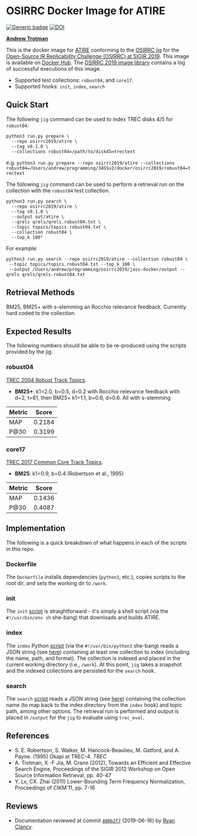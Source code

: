 <!--
./init.sh
docker build . -t atire/osirrc2019
python3 run.py prepare --repo atire/osirrc2019 --collections robust04=/Users/andrew/programming/JASSv2/docker/osirrc2019/robust04=trectext
python3 run.py search  --repo atire/osirrc2019 --collection robust04 --topic topics.robust04.301-450.601-700.txt --top_k 100 --output /Users/andrew/programming/osirrc2019/jass-docker/output --qrels qrels/qrels.robust2004.txt
-->

# OSIRRC Docker Image for ATIRE
[![Generic badge](https://img.shields.io/badge/DockerHub-go%21-yellow.svg)](https://hub.docker.com/r/osirrc2019/atire)
[![DOI](https://zenodo.org/badge/DOI/10.5281/zenodo.3247156.svg)](https://doi.org/10.5281/zenodo.3247156)

[**Andrew Trotman**](https://github.com/andrewtrotman)

This is the docker image for [ATIRE](http://atire.org) conforming to the [OSIRRC jig](https://github.com/osirrc/jig/) for the [Open-Source IR Replicability Challenge (OSIRRC) at SIGIR 2019](https://osirrc.github.io/osirrc2019/).
This image is available on [Docker Hub](https://hub.docker.com/r/osirrc2019/atire).
The [OSIRRC 2019 image library](https://github.com/osirrc/osirrc2019-library) contains a log of successful executions of this image.

+ Supported test collections: `robust04`, and `core17`.
+ Supported hooks: `init`, `index`, `search`

## Quick Start

The following `jig` command can be used to index TREC disks 4/5 for `robust04`:

```
python3 run.py prepare \
  --repo osirrc2019/atire \
  --tag v0.1.0 \
  --collections robust04=/path/to/disk45=trectext
```
e.g. ```python3 run.py prepare --repo osirrc2019/atire --collections robust04=/Users/andrew/programming/JASSv2/docker/osirrc2019/robust04=trectext```


The following `jig` command can be used to perform a retrieval run on the collection with the `robust04` test collection.

```
python3 run.py search \
  --repo osirrc2019/atire \
  --tag v0.1.0 \
  --output out/atire \
  --qrels qrels/qrels.robust04.txt \
  --topic topics/topics.robust04.txt \
  --collection robust04 \ 
  --top_k 100"
```

For example:

```
python3 run.py search --repo osirrc2019/atire --collection robust04 \
 --topic topics/topics.robust04.txt --top_k 100 \
 --output /Users/andrew/programming/osirrc2019/jass-docker/output --qrels qrels/qrels.robust04.txt
 ```

## Retrieval Methods
BM25, BM25+ with s-stemming an Rocchio relevance feedback.  Currently hard coded to the collection.

## Expected Results

The following numbers should be able to be re-produced using the scripts provided by the jig.

### robust04
[TREC 2004 Robust Track Topics](http://trec.nist.gov/data/robust/04.testset.gz).
+ **BM25+**: k1=2.0, b=0.5, d=0.2 with Rocchio relevance feedback with d=2, t=81, then BM25+  k1=1.1, b=0.6, d=0.6.  All with s-stemming

|Metric | Score |
|----|----|
| MAP | 0.2184 |
| P@30 | 0.3199 |

### core17
[TREC 2017 Common Core Track Topics](https://trec.nist.gov/data/core/core_nist.txt).
+ **BM25**: k1=0.9, b=0.4 (Robertson et al., 1995) 

|Metric | Score |
|----|----|
| MAP | 0.1436 |
| P@30 | 0.4087 |

## Implementation

The following is a quick breakdown of what happens in each of the scripts in this repo.

### Dockerfile

The `Dockerfile` installs dependencies (`python3`, etc.), copies scripts to the root dir, and sets the working dir to `/work`.

### init

The `init` [script](init) is straightforward - it's simply a shell script (via the `#!/usr/bin/env sh` she-bang) that downloads and builds ATIRE.

### index

The `index` Python [script](index) (via the `#!/usr/bin/python3` she-bang) reads a JSON string (see [here](https://github.com/osirrc/jig#index)) containing at least one collection to index (including the name, path, and format).
The collection is indexed and placed in the current working directory (i.e., `/work`).
At this point, `jig` takes a snapshot and the indexed collections are persisted for the `search` hook.

### search

The `search` [script](search) reads a JSON string (see [here](https://github.com/osirrc/jig#search)) containing the collection name (to map back to the index directory from the `index` hook) and topic path, among other options.
The retrieval run is performed and output is placed in `/output` for the `jig` to evaluate using `trec_eval`.

## References

+ S. E. Robertson, S. Walker, M. Hancock-Beaulieu, M. Gatford, and A. Payne. (1995) Okapi at TREC-4. _TREC_
+ A. Trotman, X.-F Jia, M. Crane (2012), Towards an Efficient and Effective Search Engine, Proceedings of the SIGIR 2012 Workshop on Open Source Information Retrieval, pp. 40-47
+ Y. Lv, CX. Zhai (2011) Lower-Bounding Term Frequency Normalization, Proceedings of CIKM'11, pp. 7-16

## Reviews

+ Documentation reviewed at commit [`480b2f7`](https://github.com/osirrc/atire-docker/commit/2a83e39c3900be9b88907b901e2d1d211480b2f7) (2019-06-16) by [Ryan Clancy](https://github.com/r-clancy/).
